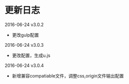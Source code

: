 # 更新日志

2016-06-24 v3.0.2

- 更改gulp配置

2016-06-24 v3.0.3

- 更改配置，生成u.js

2016-06-24 v3.0.4

- 新增兼容compatiable文件，调整css,origin文件输出配置